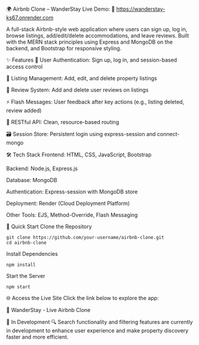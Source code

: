 🌍 Airbnb Clone – WanderStay
Live Demo: 🔗 https://wanderstay-ks67.onrender.com

A full-stack Airbnb-style web application where users can sign up, log in, browse listings, add/edit/delete accommodations, and leave reviews. Built with the MERN stack principles using Express and MongoDB on the backend, and Bootstrap for responsive styling.

✨ Features
🔐 User Authentication: Sign up, log in, and session-based access control

🏡 Listing Management: Add, edit, and delete property listings

💬 Review System: Add and delete user reviews on listings

⚡ Flash Messages: User feedback after key actions (e.g., listing deleted, review added)

🔁 RESTful API: Clean, resource-based routing

🗃️ Session Store: Persistent login using express-session and connect-mongo

🛠 Tech Stack
Frontend: HTML, CSS, JavaScript, Bootstrap

Backend: Node.js, Express.js

Database: MongoDB

Authentication: Express-session with MongoDB store

Deployment: Render (Cloud Deployment Platform)

Other Tools: EJS, Method-Override, Flash Messaging

🚀 Quick Start
Clone the Repository

```
git clone https://github.com/your-username/airbnb-clone.git
cd airbnb-clone
```
Install Dependencies
```
npm install
```
Start the Server
```
npm start
```
🌐 Access the Live Site
Click the link below to explore the app:

🔗 WanderStay - Live Airbnb Clone

🚧 In Development
🔍 Search functionality and filtering features are currently in development to enhance user experience and make property discovery faster and more efficient.
